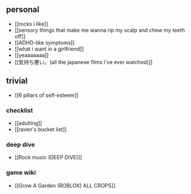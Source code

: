 ## personal
- [[rocks i like]]
- [[sensory things that make me wanna rip my scalp and chew my teeth off]]
- [[ADHD-like symptoms]]
- [[what i want in a girlfriend]]
- [[yeaaaaaaa]]
- [[気持ち悪い。(all the japanese films i've ever watched)]]
## trivial
- [[6 pillars of self-esteem]]
### checklist
- [[adulting]]
- [[raven's bucket list]]
### deep dive
- [[Rock music (DEEP DIVE)]]
### game wiki
- [[Grow A Garden (ROBLOX) ALL CROPS]]